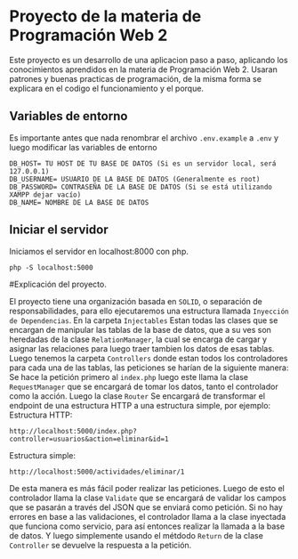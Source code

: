 # Proyecto de la materia de Programación Web 2
Este proyecto es un desarrollo de una aplicacion paso a paso, aplicando los conocimientos aprendidos en la materia de Programación Web 2. 
Usaran patrones y buenas practicas de programación, de la misma forma se explicara en el codigo el funcionamiento y el porque. 

## Variables de entorno

Es importante antes que nada renombrar el archivo `.env.example` a `.env` y luego modificar las variables de entorno
```
DB_HOST= TU HOST DE TU BASE DE DATOS (Si es un servidor local, será 127.0.0.1)
DB_USERNAME= USUARIO DE LA BASE DE DATOS (Generalmente es root)
DB_PASSWORD= CONTRASEÑA DE LA BASE DE DATOS (Si se está utilizando XAMPP dejar vacío)
DB_NAME= NOMBRE DE LA BASE DE DATOS
```
## Iniciar el servidor
Iniciamos el servidor en localhost:8000 con php.
```
php -S localhost:5000 
```

#Explicación del proyecto.

El proyecto tiene una organización basada en `SOLID`, o separación de responsabilidades, para ello ejecutaremos una estructura llamada `Inyección de Dependencias`. En la carpeta `Injectables` Estan todas las clases que se encargan de manipular las tablas de la base de datos, que a su ves son heredadas de la clase `RelationManager`, la cual se encarga de cargar y asignar las relaciones para luego traer tambien los datos de esas tablas. Luego tenemos la carpeta `Controllers` donde estan todos los controladores para cada una de las tablas, las peticiones se harían de la siguiente manera: Se hace la petición primero al `index.php` luego este llama la clase `RequestManager` que se encargará de tomar los datos, tanto el controlador como la acción. Luego la clase `Router` Se encargará de transformar el endpoint de una estructura HTTP a una estructura simple, por ejemplo: 
<br>
Estructura HTTP: 
```
http://localhost:5000/index.php?controller=usuarios&action=eliminar&id=1
```
Estructura simple:
```
http://localhost:5000/actividades/eliminar/1
```

De esta manera es más fácil poder realizar las peticiones. Luego de esto el controlador llama la clase  `Validate` que se encargará de validar los campos que se pasarán a través del JSON que se enviará como petición. Si no hay errores en base a las validaciones, el controlador llama a la clase inyectada que funciona como servicio, para así entonces realizar la llamada a la base de datos. Y luego simplemente usando el métdodo  `Return` de la clase  `Controller` se devuelve la respuesta a la petición.
